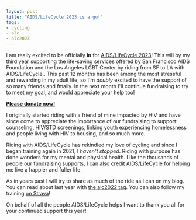 ```yaml
---
layout: post
title: "AIDS/LifeCycle 2023 is a go!"
tags:
- cycling
- alc
- alc2023
---
```


I am really excited to be officially **in** for [AIDS/LifeCycle
2023](https://giving.aidslifecycle.org/index.cfm?fuseaction=donorDrive.participant&participantID=2304)!
This will by my third year supporting the life-saving services offered by San
Francisco AIDS Foundation and the Los Angeles LGBT Center by riding from SF to
LA with AIDS/LifeCycle.. This past 12 months has been among the most stressful
and rewarding in my adult life, so I'm _doubly_ excited to have the support of
so many friends and fmaily. In the next month I'll continue fundraising to try
to meet my goal, and would appreciate your help too!

**[Please donate
now!](https://giving.aidslifecycle.org/index.cfm?fuseaction=donorDrive.participant&participantID=2304)**

I originally started riding with a friend of mine impacted by HIV and have
since come to appreciate the importance of our fundraising to support:
counseling, HIV/STD screenings, linking youth experiencing homelessness and
people living with HIV to housing, and so much more.

Riding with AIDS/LifeCycle has rekindled my love of cycling and since I began
training again in 2021, I _haven't stopped_. Riding with purpose has done
wonders for my mental and physical health. Like the thousands of people
our fundraising supports, I can also credit AIDS/LifeCycle for helping me live
a happier and fuller life.

As in years past I will try to share as much of the ride as I can on my blog.
You can read about last year with [the alc2022 tag](/tag/alc2022.html). You can
also follow my training [on Strava](https://www.strava.com/athletes/91218993)!

On behalf of all the people AIDS/LifeCycle helps I want to thank you all for
your continued support this year!

